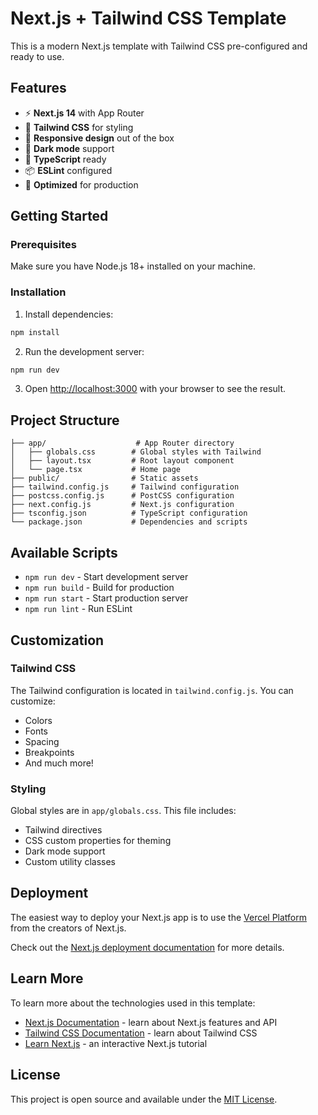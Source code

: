 # Next.js + Tailwind CSS Template

This is a modern Next.js template with Tailwind CSS pre-configured and ready to use.

## Features

- ⚡ **Next.js 14** with App Router
- 🎨 **Tailwind CSS** for styling
- 📱 **Responsive design** out of the box
- 🌙 **Dark mode** support
- 🔧 **TypeScript** ready
- 📦 **ESLint** configured
- 🚀 **Optimized** for production

## Getting Started

### Prerequisites

Make sure you have Node.js 18+ installed on your machine.

### Installation

1. Install dependencies:

```bash
npm install
```

2. Run the development server:

```bash
npm run dev
```

3. Open [http://localhost:3000](http://localhost:3000) with your browser to see the result.

## Project Structure

```
├── app/                    # App Router directory
│   ├── globals.css        # Global styles with Tailwind
│   ├── layout.tsx         # Root layout component
│   └── page.tsx           # Home page
├── public/                # Static assets
├── tailwind.config.js     # Tailwind configuration
├── postcss.config.js      # PostCSS configuration
├── next.config.js         # Next.js configuration
├── tsconfig.json          # TypeScript configuration
└── package.json           # Dependencies and scripts
```

## Available Scripts

- `npm run dev` - Start development server
- `npm run build` - Build for production
- `npm run start` - Start production server
- `npm run lint` - Run ESLint

## Customization

### Tailwind CSS

The Tailwind configuration is located in `tailwind.config.js`. You can customize:

- Colors
- Fonts
- Spacing
- Breakpoints
- And much more!

### Styling

Global styles are in `app/globals.css`. This file includes:

- Tailwind directives
- CSS custom properties for theming
- Dark mode support
- Custom utility classes

## Deployment

The easiest way to deploy your Next.js app is to use the [Vercel Platform](https://vercel.com/new?utm_medium=default-template&filter=next.js&utm_source=create-next-app&utm_campaign=create-next-app-readme) from the creators of Next.js.

Check out the [Next.js deployment documentation](https://nextjs.org/docs/deployment) for more details.

## Learn More

To learn more about the technologies used in this template:

- [Next.js Documentation](https://nextjs.org/docs) - learn about Next.js features and API
- [Tailwind CSS Documentation](https://tailwindcss.com/docs) - learn about Tailwind CSS
- [Learn Next.js](https://nextjs.org/learn) - an interactive Next.js tutorial

## License

This project is open source and available under the [MIT License](LICENSE).
